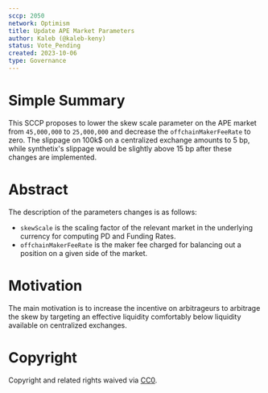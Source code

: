```yaml
---
sccp: 2050
network: Optimism
title: Update APE Market Parameters
author: Kaleb (@kaleb-keny)
status: Vote_Pending
created: 2023-10-06
type: Governance
---
```


# Simple Summary

This SCCP proposes to lower the skew scale parameter on the APE market from `45,000,000` to  `25,000,000` and decrease the `offchainMakerFeeRate` to zero.
The slippage on 100k$ on a centralized exchange amounts to 5 bp, while synthetix's slippage would be slightly above 15 bp after these changes are implemented.

# Abstract

The description of the parameters changes is as follows: 
- `skewScale` is the scaling factor of the relevant market in the underlying currency for computing PD and Funding Rates.
- `offchainMakerFeeRate` is the maker fee charged for balancing out a position on a given side of the market.

# Motivation

The main motivation is to increase the incentive on arbitrageurs to arbitrage the skew by targeting an effective liquidity comfortably below liquidity available on centralized exchanges.

# Copyright

Copyright and related rights waived via [CC0](https://creativecommons.org/publicdomain/zero/1.0/).


